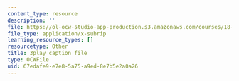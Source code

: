 ```yaml
---
content_type: resource
description: ''
file: https://ol-ocw-studio-app-production.s3.amazonaws.com/courses/18-086-mathematical-methods-for-engineers-ii-spring-2006/67edafe9e7e85a75a9ed8e7b5e2a0a26_94nmfDkTL-E.vtt
file_type: application/x-subrip
learning_resource_types: []
resourcetype: Other
title: 3play caption file
type: OCWFile
uid: 67edafe9-e7e8-5a75-a9ed-8e7b5e2a0a26
---
```

